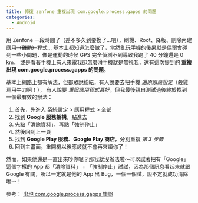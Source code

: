 ```yaml
---
title: 修復 zenfone 重複出現 com.google.process.gapps 的問題
categories:
  - Android
---
```


用 Zenfone 一段時間了（差不多久到要換了…吧），刷機、Root、降版、刪除內建應用<del>（雞肋）</del>程式…
基本上都知道怎麼做了，當然亂玩手機的後果就是偶爾會碰到一些小問題，像是運動的時候 GPS 完全偵測不到導致我跑了 40 分鐘還是 0 km，
或是看著手機上有人來電我卻怎麼滑手機就是無視我，還有這次提到的 **重複出現 com.google.process.gapps 的問題**。

基本上網路上都有解法，但都眾說紛紜，有人說要去把手機 _還原原廠設定_（殺雞焉用牛刀啊！），
有人說要 _重設應用程式喜好_，但我最後親自測試過後終於找到一個最有效的辦法：

1. 首先，先進入 系統設定 > 應用程式 > 全部
2. 找到 **Google 服務架構**，點進去
3. 先點「清除資料」，再點「強制停止」
4. 然後回到上一頁
5. 找到 **Google Play 服務**、**Google Play 商店**，分別重複 _第 3 步驟_
6. 回到主畫面，重開機以後應該就不會再來煩你了！

然而，如果他還是一直出來吵你呢？那我就沒辦法啦～可以試著把有「Google」這個字樣的 App 都「清除資料」 + 「強制停止」試試，因為那個訊息看起來就跟 Google 有關，所以一定就是他的 App 出 Bug，一個一個試，說不定就成功清除啦～！

參考： [出現 com.google.process.gapps 錯誤](http://www.asus.com/zentalk/tw/forum.php?mod=viewthread&tid=82226)
